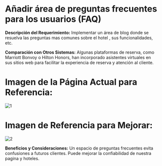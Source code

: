 

# Añadir área de preguntas frecuentes para los usuarios (FAQ)

**Descripción del Requerimiento:**
Implementar un área de blog donde se resuelva las preguntas mas comunes sobre el hotel , sus funcionalidades, etc. 

**Comparación con Otros Sistemas:**
Algunas plataformas de reserva, como Marriott Bonvoy o Hilton Honors, han incorporado asistentes virtuales en sus sitios web para facilitar la experiencia de reserva y atención al cliente.

# Imagen de la Página Actual para Referencia:
![1](./img/r1-1.png)


# Imagen de Referencia para Mejorar:
![2](./img/r1-2.png)


**Beneficios y Consideraciones:**
Un espacio de preguntas frecuentes evita confusiones a futuros clientes. Puede mejorar la confiabilidad de nuestra pagina y hoteles.
